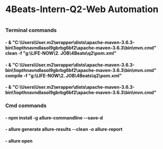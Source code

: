 # 4Beats-Intern-Q2-Web Automation
#
### Terminal commands
#### - & "C:\Users\User\.m2\wrapper\dists\apache-maven-3.6.3-bin\1iopthnavndlasol9gbrbg6bf2\apache-maven-3.6.3\bin\mvn.cmd" clean -f "g:\LIFE-NOW\2. JOB\4Beats\q2\pom.xml" 

#### - & "C:\Users\User\.m2\wrapper\dists\apache-maven-3.6.3-bin\1iopthnavndlasol9gbrbg6bf2\apache-maven-3.6.3\bin\mvn.cmd" compile -f "g:\LIFE-NOW\2. JOB\4Beats\q2\pom.xml"

#### - & "C:\Users\User\.m2\wrapper\dists\apache-maven-3.6.3-bin\1iopthnavndlasol9gbrbg6bf2\apache-maven-3.6.3\bin\mvn.cmd" 

### Cmd commands
#### - npm install -g allure-commandline --save-d

#### - allure generate allure-results --clean -o allure-report

#### - allure open
